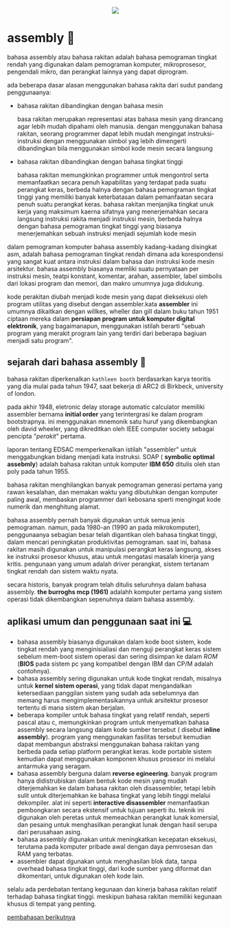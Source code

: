 <p align="center">
    <img src="https://c.tenor.com/3bTxZ4HdrysAAAAC/pixels-neon.gif">
</p>

# assembly :abacus:
bahasa assembly atau bahasa rakitan adalah bahasa pemograman tingkat rendah yang digunakan dalam pemograman komputer, mikroprosesor, pengendali mikro, dan perangkat lainnya yang dapat diprogram.

ada beberapa dasar alasan menggunakan bahasa rakita dari sudut pandang penggunaanya:
- bahasa rakitan dibandingkan dengan bahasa mesin

    basa rakitan merupakan representasi atas bahasa mesin yang dirancang agar lebih mudah dipahami oleh manusia. dengan menggunakan bahasa rakitan, seorang programmer dapat lebih mudah mengingat instruksi-instruksi dengan menggunakan simbol yag lebih dimengerti dibandingkan bila menggunakan simbol kode mesin secara langsung

- bahasa rakitan dibandingkan dengan bahasa tingkat tinggi

    bahasa rakitan memungkinkan programmer untuk mengontrol serta memanfaatkan secara penuh kapabilitas yang terdapat pada suatu perangkat keras, berbeda halnya dengan bahasa pemograman tingkat tinggi yang memiliki banyak keterbatasan dalam pemanfaatan secara penuh suatu perangkat keras. bahasa rakitan menjanjika tingkat unuk kerja yang maksimum kaerna sifatnya yang menerjemahkan secara langsung instruksi rakita menjadi instruksi mesin, berbeda halnya dengan bahasa pemograman tingkat tinggi yang biasanya menerjemahkan sebuah instruksi menjadi sejumlah kode mesin

dalam pemograman komputer bahasa assembly kadang-kadang disingkat asm, adalah bahasa pemograman tingkat rendah dimana ada korespondensi yang sangat kuat antara instruksi dalam bahasa dan instruksi kode mesin arsitektur. bahasa assembly biasanya memliki suatu pernyataan per instruksi mesin, teatpi konstant, komentar, arahan, assembler, label simbolis dari lokasi program dan memori, dan makro umumnya juga didukung.

kode perakitan diubah menjadi kode mesin yang dapat dieksekusi oleh program utilitas yang disebut dengan assembler.kata __assembler__ ini umumnya dikaitkan dengan willkes, wheller dan gill dalam buku tahun 1951 ciptaan mereka dalam __persiapan program untuk komputer digital elektronik__, yang bagaimanapun, menggunakan istilah berarti "sebuah program yang merakit program lain yang terdiri dari beberapa bagiuan menjadi satu program".

## sejarah dari bahasa assembly :date:

bahasa rakitan diperkenalkan ``kathleen booth`` berdasarkan karya teoritis yang dia mulai pada tahun 1947, saat bekerja di ARC2 di Birkbeck, university of london.

pada akhir 1948, eletronic delay storage automatic calculator memiliki assembler bernama **initial order** yang terintergrasi ke dalam program bootstrapnya. ini menggunakan mnemonik satu huruf yang dikembangkan oleh david wheeler, yang dikreditkan oleh IEEE computer society sebagai pencipta "*perakit*" pertama.

laporan tentang EDSAC memperkenalkan istilah "assembler" untuk menggabungkan bidang menjadi kata instruksi. SOAP ( **symbolic optimal assebmly**) adalah bahasa rakitan untuk komputer **IBM 650** ditulis oleh stan poly pada tahun 1955.

bahasa rakitan menghilangkan banyak pemograman generasi pertama yang rawan kesalahan, dan memakan waktu yang dibutuhkan dengan komputer paling awal, membaskan programmer dari kebosana sperti mengingat kode numerik dan menghitung alamat.

bahasa assembly pernah banyak digunakan untuk semua jenis pemograman. namun, pada 1980-an (1990 an pada mikrokomputer), penggunaanya sebagian besar telah digantikan oleh bahasa tingkat tinggi, dalam mencari peningkatan produktivitas pemograman. saat ini, bahasa rakitan masih digunakan untuk manipulasi perangkat keras langsung, akses ke instruksi prosesor khusus, atau untuk mengatasi masalah kinerja yang kritis. pengunaan yang umum adalah driver perangkat, sistem tertanam tingkat rendah dan sistem waktu nyata.

secara historis, banyak program telah ditulis seluruhnya dalam bahasa assembly. **the burroghs mcp (1961)** adalahh komputer pertama  yang sistem operasi tidak dikembangkan sepenuhnya dalam bahasa assembly.

## aplikasi umum dan penggunaan saat ini :computer:

- bahasa assembly biasanya digunakan dalam kode boot sistem, kode tingkat rendah yang menginisialiasi dan menguji perangkat keras sistem sebelum mem-boot sistem operasi dan sering disimpan ke dalam *ROM* (**BIOS** pada sistem pc yang kompatibel dengan IBM dan CP/M adalah contohnya).
- bahasa assembly sering digunakan untuk kode tingkat rendah, misalnya untuk **kernel sistem operasi**, yang tidak dapat mengandalkan ketersediaan panggilan sistem yang sudah ada sebelumnya dan memang harus mengimplementasikannya untuk arsitektur prosesor tertentu di mana sistem akan berjalan.
- beberapa kompiler untuk bahasa tingkat yang relatif rendah, seperti pascal atau c, memungkinkan program untuk menyematkan bahasa assembly secara langsung dalam kode sumber tersebut ( disebut **inline assembly**). program yang menggunakan fasilitas tersebut kemudian dapat membangun abstraksi menggunakan bahasa rakitan yang berbeda pada setiap platform perangkat keras. kode portable sistem kemudian dapat menggunakan komponen khusus prosesor ini melalui antarmuka yang seragam.
- bahasa assembly berguna dalam **reverse egineering**. banyak program hanya didistrubiskan dalam bentuk kode mesin yang mudah diterjemahkan ke dalam bahasa rakitan oleh disassembler, tetapi lebih sulit untuk diterjemahkan ke bahasa tingkat yang lebih tinggi melalui dekompiler. alat ini seperti **interactive disassembler** memanfaatkan pembongkaran secara ekstensif untuk tujuan seperti itu. teknik ini digunakan oleh peretas untuk memeachkan perangkat lunak komersial, dan pesaing untuk menghasilkan perangkat lunak dengan hasil serupa dari perusahaan asing.
- bahasa assembly digunakan untuk meningkatkan kecepatan eksekusi, terutama pada komputer pribade awal dengan daya pemrosesan dan RAM yang terbatas.
- assembler dapat dgunakan untuk menghasilan blok data, tanpa overhead bahasa tingkat tinggi, dari kode sumber yang diformat dan dikomentari, untuk digunakan oleh kode lain.

selalu ada perdebatan tentang kegunaan dan kinerja bahasa rakitan relatif terhadap bahasa tingkat tinggi. meskipun bahasa rakitan memiliki kegunaan khusus di tempat yang penting.

[pembahasan berikutnya](00_pemahaman)